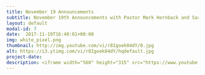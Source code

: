 ```yaml
---
title: November 19 Announcements
subtitle: November 19th Announcements with Pastor Mark Hornback and Sarah Peel
layout: default
modal-id: 7 
date:  2017-11-19T16:40:01+00:00
img: white_pixel.png
thumbnail: http://img.youtube.com/vi/r8Igoek04dY/0.jpg
alt: https://i3.ytimg.com/vi/r8Igoek04dY/hqdefault.jpg
project-date: 
description: <iframe width="560" height="315" src="https://www.youtube.com/embed/r8Igoek04dY" frameborder="0" allowfullscreen></iframe> 
---
```

